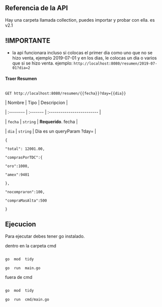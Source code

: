 
  

## Referencia de la API

Hay una carpeta llamada collection, puedes importar y probar con ella. es v2.1

## !IMPORTANTE

* la api funcionara incluso si colocas el primer dia como uno que no se hizo venta, ejemplo 2019-07-01 y en los dias, le colocas un dia o varios que si se hizo venta. ejemplo:
`http://localhost:8080/resumen/2019-07-01?dia=2`
  
#### Traer Resumen

```http

GET http://localhost:8080/resumen/{{fecha}}?day={{dia}}

```

  

| Nombre | Tipo | Descripcion |

| :-------- | :------- | :------------------------- |

| `fecha` | `string` | **Requerido**. fecha |

| `dia` | `string` | Dia es un queryParam ?day= |

  
```
{

"total": 12001.00,

"comprasPorTDC":{

"oro":1000,

"amex":9401

},

"nocompraron":100,

"compraMasAlta":500

}
```

  
  

## Ejecucion

Para ejecutar debes tener go instalado.

dentro en la carpeta cmd

```bash

go  mod  tidy

go  run  main.go

```

fuera de cmd

```bash

go  mod  tidy

go  run  cmd/main.go

```